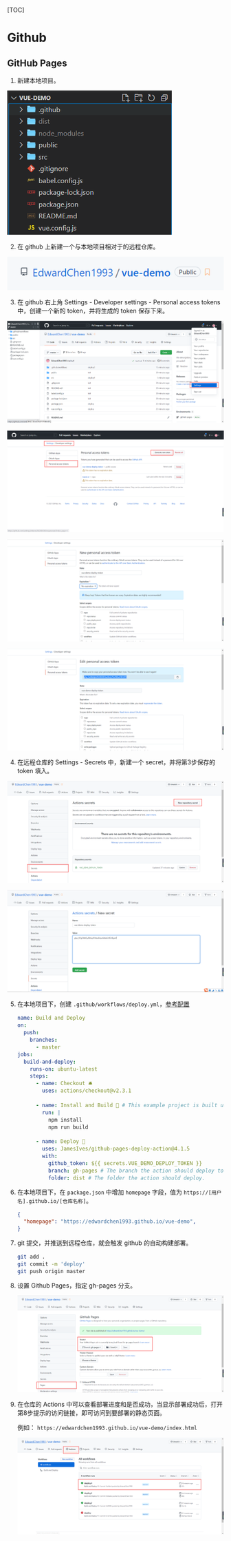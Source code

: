 [TOC]

# Github

## GitHub Pages

1. 新建本地项目。

![image-20210913102526369](Github.assets/image-20210913102526369.png)

2. 在 github 上新建一个与本地项目相对于的远程仓库。

![image-20210913102543106](Github.assets/image-20210913102543106.png)

3. 在 github 右上角 Settings - Developer settings - Personal access tokens 中，创建一个新的 token，并将生成的 token 保存下来。

![image-20210913102625333](Github.assets/image-20210913102625333.png)

![image-20210913102653250](Github.assets/image-20210913102653250.png)

![image-20210913102932856](Github.assets/image-20210913102932856.png)

![image-20210913103332415](Github.assets/image-20210913103332415.png)

4. 在远程仓库的 Settings - Secrets 中，新建一个 secret，并将第3步保存的 token 填入。

![image-20210913103042615](Github.assets/image-20210913103042615.png)

![image-20210913103520701](Github.assets/image-20210913103520701.png)

5. 在本地项目下，创建 `.github/workflows/deploy.yml`，[参考配置](https://github.com/marketplace/actions/deploy-to-github-pages)

   ```yml
   name: Build and Deploy
   on:
     push:
       branches:
         - master
   jobs:
     build-and-deploy:
       runs-on: ubuntu-latest
       steps:
         - name: Checkout 🛎️
           uses: actions/checkout@v2.3.1
   
         - name: Install and Build 🔧 # This example project is built using npm and outputs the result to the 'build' folder. Replace with the commands required to build your project, or remove this step entirely if your site is pre-built.
           run: |
             npm install
             npm run build
   
         - name: Deploy 🚀
           uses: JamesIves/github-pages-deploy-action@4.1.5
           with:
             github_token: ${{ secrets.VUE_DEMO_DEPLOY_TOKEN }}
             branch: gh-pages # The branch the action should deploy to.
             folder: dist # The folder the action should deploy.
   ```

6. 在本地项目下，在 `package.json` 中增加 `homepage` 字段，值为 `https://[用户名].github.io/[仓库名称]`。

   ```json
   {
     "homepage": "https://edwardchen1993.github.io/vue-demo",
   }
   ```

7. git 提交，并推送到远程仓库，就会触发 github 的自动构建部署。

   ```bash
   git add .
   git commit -m 'deploy'
   git push origin master
   ```

8. 设置 Github Pages，指定 gh-pages 分支。

   ![image-20210913104228734](Github.assets/image-20210913104228734.png)

9. 在仓库的 Actions 中可以查看部署进度和是否成功，当显示部署成功后，打开第8步提示的访问链接，即可访问到要部署的静态页面。

   例如： `https://edwardchen1993.github.io/vue-demo/index.html`

   ![image-20210913104545044](Github.assets/image-20210913104545044.png)


